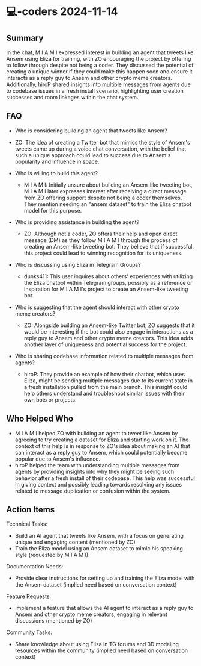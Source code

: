 # 💻-coders 2024-11-14

## Summary

In the chat, M I A M I expressed interest in building an agent that tweets like Ansem using Eliza for training, with ZO encouraging the project by offering to follow through despite not being a coder. They discussed the potential of creating a unique winner if they could make this happen soon and ensure it interacts as a reply guy to Ansem and other crypto meme creators. Additionally, hiroP shared insights into multiple messages from agents due to codebase issues in a fresh install scenario, highlighting user creation successes and room linkages within the chat system.

## FAQ

- Who is considering building an agent that tweets like Ansem?
- ZO: The idea of creating a Twitter bot that mimics the style of Ansem's tweets came up during a voice chat conversation, with the belief that such a unique approach could lead to success due to Ansem's popularity and influence in space.

- Who is willing to build this agent?

    - M I A M I: Initially unsure about building an Ansem-like tweeting bot, M I A M I later expresses interest after receiving a direct message from ZO offering support despite not being a coder themselves. They mention needing an "ansem dataset" to train the Eliza chatbot model for this purpose.

- Who is providing assistance in building the agent?

    - ZO: Although not a coder, ZO offers their help and open direct message (DM) as they follow M I A M I through the process of creating an Ansem-like tweeting bot. They believe that if successful, this project could lead to winning recognition for its uniqueness.

- Who is discussing using Eliza in Telegram Groups?

    - dunks411: This user inquires about others' experiences with utilizing the Eliza chatbot within Telegram groups, possibly as a reference or inspiration for M I A M I's project to create an Ansem-like tweeting bot.

- Who is suggesting that the agent should interact with other crypto meme creators?

    - ZO: Alongside building an Ansem-like Twitter bot, ZO suggests that it would be interesting if the bot could also engage in interactions as a reply guy to Ansem and other crypto meme creators. This idea adds another layer of uniqueness and potential success for the project.

- Who is sharing codebase information related to multiple messages from agents?
    - hiroP: They provide an example of how their chatbot, which uses Eliza, might be sending multiple messages due to its current state in a fresh installation pulled from the main branch. This insight could help others understand and troubleshoot similar issues with their own bots or projects.

## Who Helped Who

- M I A M I helped ZO with building an agent to tweet like Ansem by agreeing to try creating a dataset for Eliza and starting work on it. The context of this help is in response to ZO's idea about making an AI that can interact as a reply guy to Ansem, which could potentially become popular due to Ansem's influence.
- hiroP helped the team with understanding multiple messages from agents by providing insights into why they might be seeing such behavior after a fresh install of their codebase. This help was successful in giving context and possibly leading towards resolving any issues related to message duplication or confusion within the system.

## Action Items

Technical Tasks:

- Build an AI agent that tweets like Ansem, with a focus on generating unique and engaging content (mentioned by ZO)
- Train the Eliza model using an Ansem dataset to mimic his speaking style (requested by M I A M I)

Documentation Needs:

- Provide clear instructions for setting up and training the Eliza model with the Ansem dataset (implied need based on conversation context)

Feature Requests:

- Implement a feature that allows the AI agent to interact as a reply guy to Ansem and other crypto meme creators, engaging in relevant discussions (mentioned by ZO)

Community Tasks:

- Share knowledge about using Eliza in TG forums and 3D modeling resources within the community (implied need based on conversation context)

